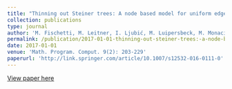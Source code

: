 ```yaml
---
title: "Thinning out Steiner trees: A node based model for uniform edge costs"
collection: publications
type: journal
author: 'M. Fischetti, M. Leitner, I. Ljubić, M. Luipersbeck, M. Monaci, M. Resch, D, Salvagnin, M. Sinnl'
permalink: /publication/2017-01-01-thinning-out-steiner-trees:-a-node-based-model-for-uniform-edge-costs
date: 2017-01-01
venue: 'Math. Program. Comput. 9(2): 203-229'
paperurl: 'http://link.springer.com/article/10.1007/s12532-016-0111-0'
---
```

[View paper here](http://link.springer.com/article/10.1007/s12532-016-0111-0)
